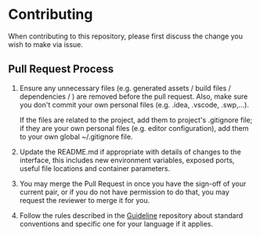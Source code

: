 # Contributing

When contributing to this repository, please first discuss the change you wish
to make via issue.

## Pull Request Process

1. Ensure any unnecessary files (e.g. generated assets / build files /
   dependencies / ) are removed before the pull request. Also, make sure you
   don't commit your own personal files (e.g. .idea, .vscode, .swp,...).

   If the files are related to the project, add them to project's .gitignore
   file; if they are your own personal files (e.g. editor configuration), add
   them to your own global ~/.gitignore file.

2. Update the README.md if appropriate with details of changes to the interface,
   this includes new environment variables, exposed ports, useful file locations
   and container parameters.

3. You may merge the Pull Request in once you have the sign-off of your current
   pair, or if you do not have permission to do that, you may request the
   reviewer to merge it for you.

4. Follow the rules described in the [Guideline][guidelines] repository about
   standard conventions and specific one for your language if it applies.

[guidelines]: https://github.com/fewlinesco/guidelines
